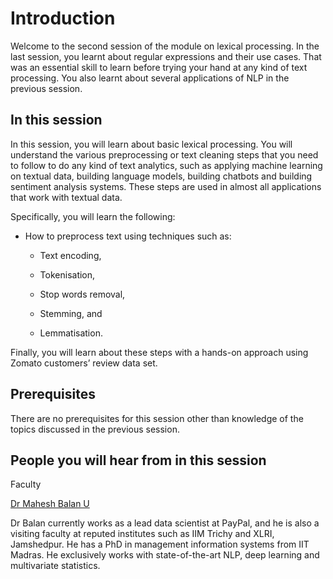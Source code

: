 # Introduction

Welcome to the second session of the module on lexical processing. In the last session, you learnt about regular expressions and their use cases. That was an essential skill to learn before trying your hand at any kind of text processing. You also learnt about several applications of NLP in the previous session.

## In this session

In this session, you will learn about basic lexical processing. You will understand the various preprocessing or text cleaning steps that you need to follow to do any kind of text analytics, such as applying machine learning on textual data, building language models, building chatbots and building sentiment analysis systems. These steps are used in almost all applications that work with textual data. 

Specifically, you will learn the following:

-   How to preprocess text using techniques such as:
    
    -   Text encoding,
        
    -   Tokenisation,
        
    -   Stop words removal,
        
    -   Stemming, and
        
    -   Lemmatisation.
        

Finally, you will learn about these steps with a hands-on approach using Zomato customers’ review data set.

## Prerequisites

There are no prerequisites for this session other than knowledge of the topics discussed in the previous session.

## People you will hear from in this session

Faculty

[Dr Mahesh Balan U](https://www.linkedin.com/in/iambalan/?originalSubdomain=in)

Dr Balan currently works as a lead data scientist at PayPal, and he is also a visiting faculty at reputed institutes such as IIM Trichy and XLRI, Jamshedpur. He has a PhD in management information systems from IIT Madras. He exclusively works with state-of-the-art NLP, deep learning and multivariate statistics.